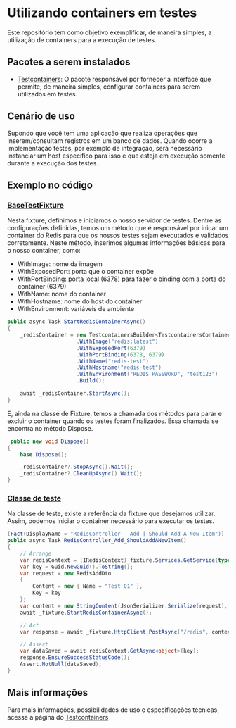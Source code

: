 # Utilizando containers em testes
Este repositório tem como objetivo exemplificar, de maneira simples, a utilização de containers para a execução de testes.

## Pacotes a serem instalados
- [Testcontainers](https://www.testcontainers.org/): O pacote responsável por fornecer a interface que permite, de maneira simples, configurar containers para serem utilizados em testes. 

## Cenário de uso
<p>Supondo que você tem uma aplicação que realiza operações que inserem/consultam registros em um banco de dados. Quando ocorre a implementação testes, por exemplo de integração, será necessário instanciar um host específico para isso e que esteja em execução somente durante a execução dos testes.</p>

## Exemplo no código
### [BaseTestFixture](https://github.com/martineli17/.net-test-containers/blob/master/Tests/Setup/BaseTestFixture.cs)
Nesta fixture, definimos e iniciamos o nosso servidor de testes. Dentre as configurações definidas, temos um método que é responsável por inicar um container do Redis para que os nossos testes sejam executados e validados corretamente.
Neste método, inserimos algumas informações básicas para o nosso container, como:
- WithImage: nome da imagem
- WithExposedPort: porta que o container expõe
- WithPortBinding: porta local (6378) para fazer o binding com a porta do container (6379)
- WithName: nome do container
- WithHostname: nome do host do container
- WithEnvironment: variáveis de ambiente

```cs
public async Task StartRedisContainerAsync()
{
    _redisContainer = new TestcontainersBuilder<TestcontainersContainer>()
                      .WithImage("redis:latest")
                      .WithExposedPort(6379)
                      .WithPortBinding(6378, 6379)
                      .WithName("redis-test")
                      .WithHostname("redis-test")
                      .WithEnvironment("REDIS_PASSWORD", "test123")
                      .Build();

    await _redisContainer.StartAsync();
}
```
E, ainda na classe de Fixture, temos a chamada dos métodos para parar e excluir o container quando os testes foram finalizados. Essa chamada se encontra no método Dispose.
```cs
 public new void Dispose()
{
    base.Dispose();

    _redisContainer?.StopAsync().Wait();
    _redisContainer?.CleanUpAsync().Wait();
}
```

### [Classe de teste](https://github.com/martineli17/.net-test-containers/blob/master/Tests/RedisControllerTest.cs)
Na classe de teste, existe a referência da fixture que desejamos utilizar. Assim, podemos iniciar o container necessário para executar os testes.

```cs
[Fact(DisplayName = "RedisController - Add | Should Add A New Item")]
public async Task RedisController_Add_ShouldAddANewItem()
{
    // Arrange
    var redisContext = (IRedisContext)_fixture.Services.GetService(typeof(IRedisContext));
    var key = Guid.NewGuid().ToString();
    var request = new RedisAddDto
    {
        Content = new { Name = "Test 01" },
        Key = key
    };
    var content = new StringContent(JsonSerializer.Serialize(request), Encoding.UTF8, "application/json");
    await _fixture.StartRedisContainerAsync();

    // Act
    var response = await _fixture.HttpClient.PostAsync("/redis", content);

    // Assert
    var dataSaved = await redisContext.GetAsync<object>(key);
    response.EnsureSuccessStatusCode();
    Assert.NotNull(dataSaved);
}
```

## Mais informações
Para mais informações, possibilidades de uso e especificações técnicas, acesse a página do [Testcontainers](https://www.testcontainers.org/)
